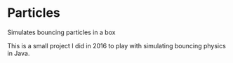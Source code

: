 # Particles
Simulates bouncing particles in a box

This is a small project I did in 2016 to play with simulating bouncing physics in Java.

